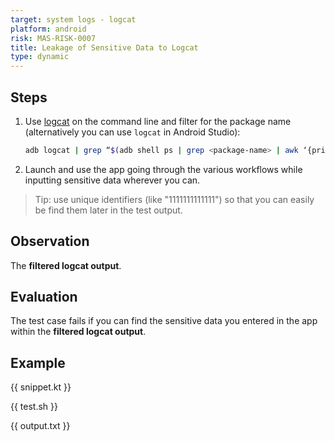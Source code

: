 ```yaml
---
target: system logs - logcat
platform: android
risk: MAS-RISK-0007
title: Leakage of Sensitive Data to Logcat
type: dynamic
---
```


## Steps

1. Use [logcat](tools/logcat.md) on the command line and filter for the package name (alternatively you can use `logcat` in Android Studio):

    ```bash
    adb logcat | grep “$(adb shell ps | grep <package-name> | awk ‘{print $2}’)”
    ```

2. Launch and use the app going through the various workflows while inputting sensitive data wherever you can.

> Tip: use unique identifiers (like "1111111111111") so that you can easily be find them later in the test output.

## Observation

The **filtered logcat output**.

## Evaluation

The test case fails if you can find the sensitive data you entered in the app within the **filtered logcat output**.

## Example

{{ snippet.kt }}

{{ test.sh }}

{{ output.txt }}
